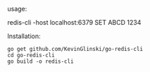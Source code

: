 usage:

redis-cli -host localhost:6379 SET ABCD 1234

Installation:

```
go get github.com/KevinGlinski/go-redis-cli
cd go-redis-cli
go build -o redis-cli
```